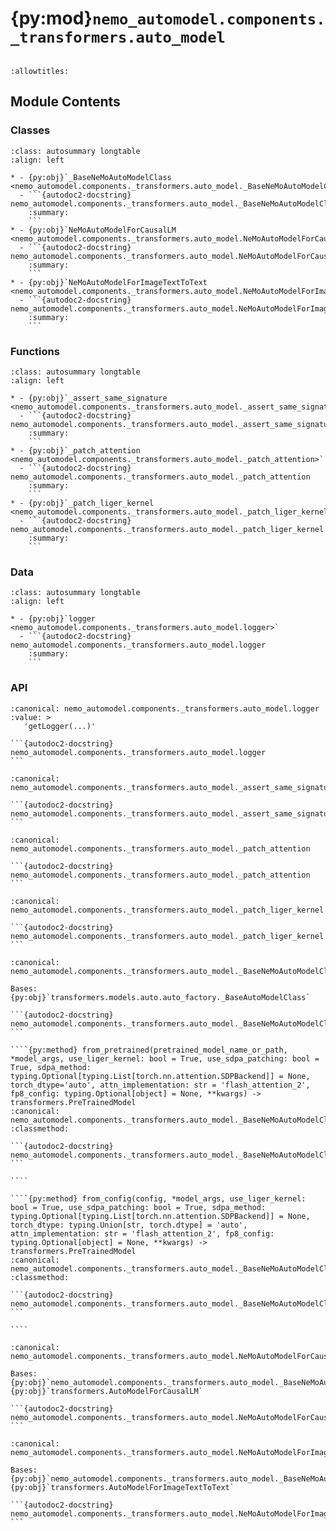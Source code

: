 # {py:mod}`nemo_automodel.components._transformers.auto_model`

```{py:module} nemo_automodel.components._transformers.auto_model
```

```{autodoc2-docstring} nemo_automodel.components._transformers.auto_model
:allowtitles:
```

## Module Contents

### Classes

````{list-table}
:class: autosummary longtable
:align: left

* - {py:obj}`_BaseNeMoAutoModelClass <nemo_automodel.components._transformers.auto_model._BaseNeMoAutoModelClass>`
  - ```{autodoc2-docstring} nemo_automodel.components._transformers.auto_model._BaseNeMoAutoModelClass
    :summary:
    ```
* - {py:obj}`NeMoAutoModelForCausalLM <nemo_automodel.components._transformers.auto_model.NeMoAutoModelForCausalLM>`
  - ```{autodoc2-docstring} nemo_automodel.components._transformers.auto_model.NeMoAutoModelForCausalLM
    :summary:
    ```
* - {py:obj}`NeMoAutoModelForImageTextToText <nemo_automodel.components._transformers.auto_model.NeMoAutoModelForImageTextToText>`
  - ```{autodoc2-docstring} nemo_automodel.components._transformers.auto_model.NeMoAutoModelForImageTextToText
    :summary:
    ```
````

### Functions

````{list-table}
:class: autosummary longtable
:align: left

* - {py:obj}`_assert_same_signature <nemo_automodel.components._transformers.auto_model._assert_same_signature>`
  - ```{autodoc2-docstring} nemo_automodel.components._transformers.auto_model._assert_same_signature
    :summary:
    ```
* - {py:obj}`_patch_attention <nemo_automodel.components._transformers.auto_model._patch_attention>`
  - ```{autodoc2-docstring} nemo_automodel.components._transformers.auto_model._patch_attention
    :summary:
    ```
* - {py:obj}`_patch_liger_kernel <nemo_automodel.components._transformers.auto_model._patch_liger_kernel>`
  - ```{autodoc2-docstring} nemo_automodel.components._transformers.auto_model._patch_liger_kernel
    :summary:
    ```
````

### Data

````{list-table}
:class: autosummary longtable
:align: left

* - {py:obj}`logger <nemo_automodel.components._transformers.auto_model.logger>`
  - ```{autodoc2-docstring} nemo_automodel.components._transformers.auto_model.logger
    :summary:
    ```
````

### API

````{py:data} logger
:canonical: nemo_automodel.components._transformers.auto_model.logger
:value: >
   'getLogger(...)'

```{autodoc2-docstring} nemo_automodel.components._transformers.auto_model.logger
```

````

````{py:function} _assert_same_signature(original, patched)
:canonical: nemo_automodel.components._transformers.auto_model._assert_same_signature

```{autodoc2-docstring} nemo_automodel.components._transformers.auto_model._assert_same_signature
```
````

````{py:function} _patch_attention(obj, sdpa_method=None)
:canonical: nemo_automodel.components._transformers.auto_model._patch_attention

```{autodoc2-docstring} nemo_automodel.components._transformers.auto_model._patch_attention
```
````

````{py:function} _patch_liger_kernel(model)
:canonical: nemo_automodel.components._transformers.auto_model._patch_liger_kernel

```{autodoc2-docstring} nemo_automodel.components._transformers.auto_model._patch_liger_kernel
```
````

`````{py:class} _BaseNeMoAutoModelClass
:canonical: nemo_automodel.components._transformers.auto_model._BaseNeMoAutoModelClass

Bases: {py:obj}`transformers.models.auto.auto_factory._BaseAutoModelClass`

```{autodoc2-docstring} nemo_automodel.components._transformers.auto_model._BaseNeMoAutoModelClass
```

````{py:method} from_pretrained(pretrained_model_name_or_path, *model_args, use_liger_kernel: bool = True, use_sdpa_patching: bool = True, sdpa_method: typing.Optional[typing.List[torch.nn.attention.SDPBackend]] = None, torch_dtype='auto', attn_implementation: str = 'flash_attention_2', fp8_config: typing.Optional[object] = None, **kwargs) -> transformers.PreTrainedModel
:canonical: nemo_automodel.components._transformers.auto_model._BaseNeMoAutoModelClass.from_pretrained
:classmethod:

```{autodoc2-docstring} nemo_automodel.components._transformers.auto_model._BaseNeMoAutoModelClass.from_pretrained
```

````

````{py:method} from_config(config, *model_args, use_liger_kernel: bool = True, use_sdpa_patching: bool = True, sdpa_method: typing.Optional[typing.List[torch.nn.attention.SDPBackend]] = None, torch_dtype: typing.Union[str, torch.dtype] = 'auto', attn_implementation: str = 'flash_attention_2', fp8_config: typing.Optional[object] = None, **kwargs) -> transformers.PreTrainedModel
:canonical: nemo_automodel.components._transformers.auto_model._BaseNeMoAutoModelClass.from_config
:classmethod:

```{autodoc2-docstring} nemo_automodel.components._transformers.auto_model._BaseNeMoAutoModelClass.from_config
```

````

`````

````{py:class} NeMoAutoModelForCausalLM
:canonical: nemo_automodel.components._transformers.auto_model.NeMoAutoModelForCausalLM

Bases: {py:obj}`nemo_automodel.components._transformers.auto_model._BaseNeMoAutoModelClass`, {py:obj}`transformers.AutoModelForCausalLM`

```{autodoc2-docstring} nemo_automodel.components._transformers.auto_model.NeMoAutoModelForCausalLM
```

````

````{py:class} NeMoAutoModelForImageTextToText
:canonical: nemo_automodel.components._transformers.auto_model.NeMoAutoModelForImageTextToText

Bases: {py:obj}`nemo_automodel.components._transformers.auto_model._BaseNeMoAutoModelClass`, {py:obj}`transformers.AutoModelForImageTextToText`

```{autodoc2-docstring} nemo_automodel.components._transformers.auto_model.NeMoAutoModelForImageTextToText
```

````
